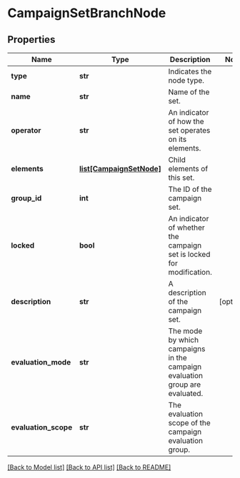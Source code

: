 # CampaignSetBranchNode

## Properties
Name | Type | Description | Notes
------------ | ------------- | ------------- | -------------
**type** | **str** | Indicates the node type. | 
**name** | **str** | Name of the set. | 
**operator** | **str** | An indicator of how the set operates on its elements. | 
**elements** | [**list[CampaignSetNode]**](CampaignSetNode.md) | Child elements of this set. | 
**group_id** | **int** | The ID of the campaign set. | 
**locked** | **bool** | An indicator of whether the campaign set is locked for modification. | 
**description** | **str** | A description of the campaign set. | [optional] 
**evaluation_mode** | **str** | The mode by which campaigns in the campaign evaluation group are evaluated. | 
**evaluation_scope** | **str** | The evaluation scope of the campaign evaluation group. | 

[[Back to Model list]](../README.md#documentation-for-models) [[Back to API list]](../README.md#documentation-for-api-endpoints) [[Back to README]](../README.md)


